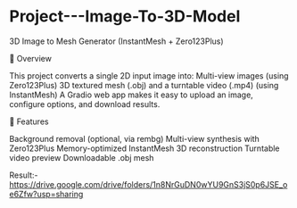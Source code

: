 # Project---Image-To-3D-Model

3D Image to Mesh Generator (InstantMesh + Zero123Plus)

📌 Overview

This project converts a single 2D input image into:
Multi-view images (using Zero123Plus)
3D textured mesh (.obj) and a turntable video (.mp4) (using InstantMesh)
A Gradio web app makes it easy to upload an image, configure options, and download results.

🚀 Features

Background removal (optional, via rembg)
Multi-view synthesis with Zero123Plus
Memory-optimized InstantMesh 3D reconstruction
Turntable video preview
Downloadable .obj mesh

Result:- https://drive.google.com/drive/folders/1n8NrGuDN0wYU9GnS3jS0p6JSE_oe6Zfw?usp=sharing
